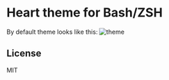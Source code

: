 # Heart theme for Bash/ZSH

By default theme looks like this:
![theme](https://github.com/gko/heart-theme/raw/master/theme.png)

## License

MIT